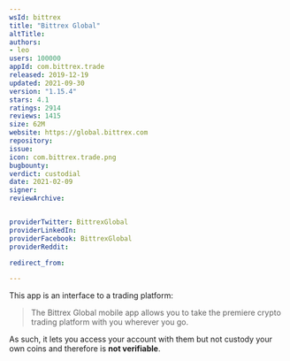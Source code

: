 ```yaml
---
wsId: bittrex
title: "Bittrex Global"
altTitle: 
authors:
- leo
users: 100000
appId: com.bittrex.trade
released: 2019-12-19
updated: 2021-09-30
version: "1.15.4"
stars: 4.1
ratings: 2914
reviews: 1415
size: 62M
website: https://global.bittrex.com
repository: 
issue: 
icon: com.bittrex.trade.png
bugbounty: 
verdict: custodial
date: 2021-02-09
signer: 
reviewArchive:


providerTwitter: BittrexGlobal
providerLinkedIn: 
providerFacebook: BittrexGlobal
providerReddit: 

redirect_from:

---
```



This app is an interface to a trading platform:

> The Bittrex Global mobile app allows you to take the premiere crypto trading
  platform with you wherever you go.

As such, it lets you access your account with them but not custody your own
coins and therefore is **not verifiable**.
